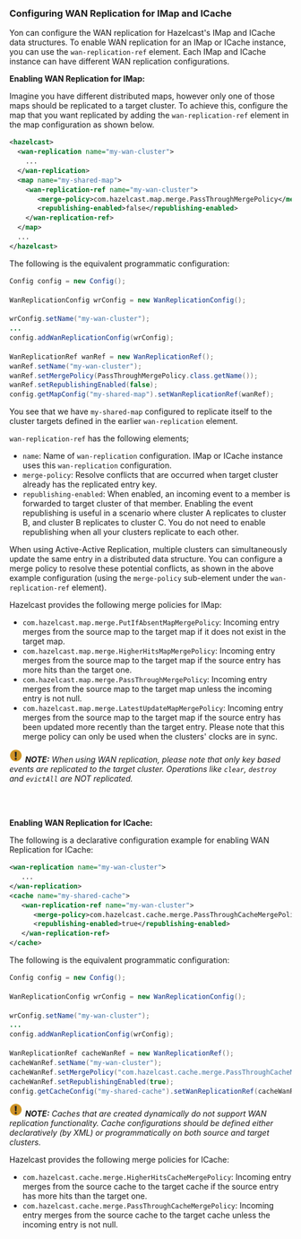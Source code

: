 

### Configuring WAN Replication for IMap and ICache

Yon can configure the WAN replication for Hazelcast's IMap and ICache data structures. To enable WAN replication for an IMap or ICache instance, you can use the `wan-replication-ref` element. Each IMap and ICache instance can have different WAN replication configurations.

**Enabling WAN Replication for IMap:**

Imagine you have different distributed maps, however only one of those maps should be replicated to a target cluster. To achieve this, configure the map that you want
replicated by adding the `wan-replication-ref` element in the map configuration as shown below.

```xml
<hazelcast>
  <wan-replication name="my-wan-cluster">
    ...
  </wan-replication>
  <map name="my-shared-map">
    <wan-replication-ref name="my-wan-cluster">
       <merge-policy>com.hazelcast.map.merge.PassThroughMergePolicy</merge-policy>
       <republishing-enabled>false</republishing-enabled>
    </wan-replication-ref>
  </map>
  ...
</hazelcast>
```

The following is the equivalent programmatic configuration:

```java
Config config = new Config();

WanReplicationConfig wrConfig = new WanReplicationConfig();

wrConfig.setName("my-wan-cluster");
...
config.addWanReplicationConfig(wrConfig);

WanReplicationRef wanRef = new WanReplicationRef();
wanRef.setName("my-wan-cluster");
wanRef.setMergePolicy(PassThroughMergePolicy.class.getName());
wanRef.setRepublishingEnabled(false);
config.getMapConfig("my-shared-map").setWanReplicationRef(wanRef);
```

You see that we have `my-shared-map` configured to replicate itself to the cluster targets defined in the earlier
`wan-replication` element.

`wan-replication-ref` has the following elements;

- `name`: Name of `wan-replication` configuration. IMap or ICache instance uses this `wan-replication` configuration. 
- `merge-policy`: Resolve conflicts that are occurred when target cluster already has the replicated entry key.
- `republishing-enabled`: When enabled, an incoming event to a member is forwarded to target cluster of that member. Enabling the event republishing is useful in a scenario where cluster A replicates to cluster B, and cluster B replicates to cluster C. You do not need to enable republishing when all your clusters replicate to each other. 

When using Active-Active Replication, multiple clusters can simultaneously update the same entry in a distributed data structure.
You can configure a merge policy to resolve these potential conflicts, as shown in the above example configuration (using the `merge-policy` sub-element under the `wan-replication-ref` element).

Hazelcast provides the following merge policies for IMap:

- `com.hazelcast.map.merge.PutIfAbsentMapMergePolicy`: Incoming entry merges from the source map to the target map if it does not exist in the target map.
- `com.hazelcast.map.merge.HigherHitsMapMergePolicy`: Incoming entry merges from the source map to the target map if the source entry has more hits than the target one.
- `com.hazelcast.map.merge.PassThroughMergePolicy`: Incoming entry merges from the source map to the target map unless the incoming entry is not null.
- `com.hazelcast.map.merge.LatestUpdateMapMergePolicy`: Incoming entry merges from the source map to the target map if the source entry has been updated more recently than the target entry. Please note that this merge policy can only be used when the clusters' clocks are in sync.

![image](images/NoteSmall.jpg) ***NOTE:*** *When using WAN replication, please note that only key based events are replicated to the target cluster. Operations like `clear`, `destroy` and `evictAll` are NOT replicated.*

<br></br>

**Enabling WAN Replication for ICache:**

The following is a declarative configuration example for enabling WAN Replication for ICache:


```xml
<wan-replication name="my-wan-cluster">
   ...
</wan-replication>
<cache name="my-shared-cache">
   <wan-replication-ref name="my-wan-cluster">
      <merge-policy>com.hazelcast.cache.merge.PassThroughCacheMergePolicy</merge-policy>
      <republishing-enabled>true</republishing-enabled>
   </wan-replication-ref>
</cache>
```

The following is the equivalent programmatic configuration:


```java
Config config = new Config();

WanReplicationConfig wrConfig = new WanReplicationConfig();

wrConfig.setName("my-wan-cluster");
...
config.addWanReplicationConfig(wrConfig);

WanReplicationRef cacheWanRef = new WanReplicationRef();
cacheWanRef.setName("my-wan-cluster");
cacheWanRef.setMergePolicy("com.hazelcast.cache.merge.PassThroughCacheMergePolicy");
cacheWanRef.setRepublishingEnabled(true);
config.getCacheConfig("my-shared-cache").setWanReplicationRef(cacheWanRef);
```

![image](images/NoteSmall.jpg) ***NOTE:*** *Caches that are created dynamically do not support WAN replication functionality. Cache configurations should be defined either declaratively (by XML) or programmatically on both source and target clusters.*


Hazelcast provides the following merge policies for ICache:

- `com.hazelcast.cache.merge.HigherHitsCacheMergePolicy`: Incoming entry merges from the source cache to the target cache if the source entry has more hits than the target one.
- `com.hazelcast.cache.merge.PassThroughCacheMergePolicy`: Incoming entry merges from the source cache to the target cache unless the incoming entry is not null.